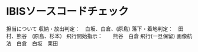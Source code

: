 # IBISソースコードチェック
担当について
収納・放出判定：　白坂、白倉、(原島)
落下・着地判定：　田村、熊谷　(原島、杉本）
飛行開始指示：　　熊谷　白倉
飛行(一旦保留)
画像航法　白倉　白坂　栗田





